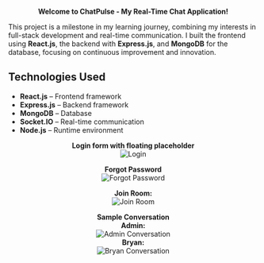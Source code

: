 ﻿<p align="center">
<b>Welcome to ChatPulse - My Real-Time Chat Application!</b>

This project is a milestone in my learning journey, combining my interests in full-stack development and real-time communication. I built the frontend using **React.js**, the backend with **Express.js**, and **MongoDB** for the database, focusing on continuous improvement and innovation.

## Technologies Used
- **React.js** – Frontend framework
- **Express.js** – Backend framework
- **MongoDB** – Database
- **Socket.IO** – Real-time communication
- **Node.js** – Runtime environment
</p>
<p align="center">
  <strong>Login form with floating placeholder</strong>
  <br>
  <img src="https://github.com/user-attachments/assets/b639413c-ba62-41df-b596-cbe74d4e54e8" alt="Login" />
</p>

<p align="center">
  <strong>Forgot Password</strong>
  <br>
  <img src="https://github.com/user-attachments/assets/46dfe756-5a57-4b8d-b720-c45e68881321" alt="Forgot Password" />
</p>

<p align="center">
  <strong>Join Room:</strong>
  <br>
  <img src="https://github.com/user-attachments/assets/caa88a93-9208-477a-b566-e2e5534b9c1f" alt="Join Room" />
</p>

<p align="center">
  <strong>Sample Conversation</strong>
  <br>
  <strong>Admin:</strong><br>
  <img src="https://github.com/user-attachments/assets/a7488485-329c-4f26-ba9a-2c89340ca4c9" alt="Admin Conversation" />
  <br><strong>Bryan:</strong><br>
  <img src="https://github.com/user-attachments/assets/8d8de5e5-1ed0-4836-a639-8b763fb3fc37" alt="Bryan Conversation" />
</p>
